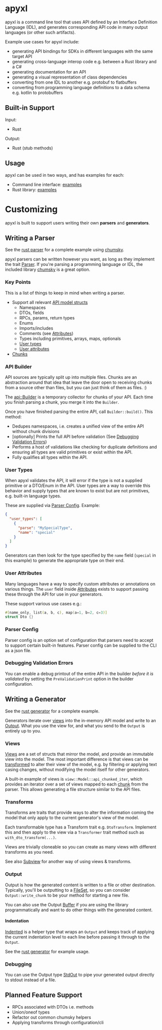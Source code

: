 # apyxl
apyxl is a command line tool that uses API defined by an Interface Definition Language (IDL), and generates corresponding API code in many output languages (or other such artifacts).

Example use cases for apyxl include:
- generating API bindings for SDKs in different languages with the same target API
- generating cross-language interop code e.g. between a Rust library and a C#
- generating documentation for an API
- generating a visual representation of class dependencies
- converting from one IDL to another e.g. protobuf to flatbuffers
- converting from programming language definitions to a data schema e.g. kotlin to protobuffers

## Built-in Support

Input:
- Rust

Output:
- Rust (stub methods)

## Usage

apyxl can be used in two ways, and has examples for each:
- Command line interface: [examples](examples)
- Rust library: [examples](apyxl/examples)

# Customizing

apyxl is built to support users writing their own **parsers** and **generators**.

## Writing a Parser

See the [rust parser](apyxl/src/parser/rust.rs) for a complete example using [chumsky](https://github.com/zesterer/chumsky). 

apyxl parsers can be written however you want, as long as they implement the trait [Parser](apyxl/src/parser/mod.rs).
If you're parsing a programming language or IDL, the included library [chumsky](https://github.com/zesterer/chumsky) is
a great option.

### Key Points

This is a list of things to keep in mind when writing a parser.

- Support all relevant [API model structs](apyxl/src/model/api)
  - Namespaces
  - DTOs, fields
  - RPCs, params, return types
  - Enums
  - Imports/includes
  - Comments (see [Attributes](apyxl/src/model/api/attribute.rs))
  - Types including primitives, arrays, maps, optionals
  - [User types](#user-types)
  - [User attributes](#attributes)
- [Chunks](#chunks)

### API Builder

API sources are typically split up into multiple files. Chunks are an abstraction around that idea that leave the door
open to receiving chunks from a source other than files, but you can just think of them as files. :)

The [api::Builder](apyxl/src/model/builder/mod.rs) is a temporary collector for chunks of your API. Each time you
finish parsing a chunk, you merge it into the `Builder`.

Once you have finished parsing the entire API, call `Builder::build()`. This method:
- Dedupes namespaces, i.e. creates a unified view of the entire API without chunk divisions
- [optionally] Prints the full API before validation (See [Debugging Validation Errors](#debugging-validation-errors))
- Performs a host of validations like checking for duplicate definitions and ensuring all types are valid primitives
or exist within the API.
- Fully qualifies all types within the API.

### User Types

When apyxl validates the API, it will error if the type is not a supplied primitive or a DTO/Enum in the API. User
types are a way to override this behavior and supply types that are known to exist but are not primitives,
e.g. built-in language types.

These are supplied via [Parser Config](#parser-config). Example:

```json
{
  "user_types": [
    {
      "parse": "MySpecialType",
      "name": "special"
    }
  ]
}
```

Generators can then look for the type specified by the `name` field (`special` in this example) to generate the
appropriate type on their end.

### User Attributes

Many languages have a way to specify custom attributes or annotations on various things. The `user` field inside
[Attributes](apyxl/src/model/api/attribute.rs) exists to support passing these through the API for use in your
generators.

These support various use cases e.g.:
```rust
#[name_only, list(a, b, c), map(a=1, b=2, c=3)]
struct Dto {}
```

### Parser Config

Parser config is an option set of configuration that parsers need to accept to support certain built-in features.
Parser config can be supplied to the CLI as a json file.

### Debugging Validation Errors

You can enable a debug printout of the entire API in the builder _before it is validated_ by setting the
`PreValidationPrint` option in the builder configuration.

## Writing a Generator

See the [rust generator](apyxl/src/generator/rust.rs) for a complete example.

Generators iterate over [views](#views) into the in-memory API model and write to an [Output](#output).
What you use the view for, and what you send to the `Output` is entirely up to you.

### Views

[Views](apyxl/src/view) are a set of structs that mirror the model, and provide an immutable view into the model. The
most important difference is that views can be [transformed](#transforms) to alter their view of the model, e.g. by filtering or
applying text casing changes, without modifying the model itself for other generators.

A built-in example of views is `view::Model::api_chunked_iter`, which provides an iterator over a set of views mapped
to each [chunk](#chunk) from the parser. This allows generating a file structure similar to the API files.

### Transforms

Transforms are traits that provide ways to alter the information coming the model that only apply to the current
generator's view of the model.

Each transformable type has a Transform trait e.g. `DtoTransform`. Implement this and then apply to the view via a
`Transformer` trait method such as `with_dto_transform(...)`.

Views are trivially cloneable so you can create as many views with different transforms as you need.

See also [Subview](apyxl/src/view/sub_view.rs) for another way of using views & transforms.

### Output

Output is how the generated content is written to a file or other destination. Typically, you'll be outputting to
a [FileSet](apyxl/src/output/file_set.rs), so you can consider `Output::write_chunk` to be your method for starting a
new file.

You can also use the Output [Buffer](apyxl/src/output/buffer.rs) if you are using the library programmatically and want
to do other things with the generated content.

#### Indentation

[Indented](apyxl/src/output/indent.rs) is a helper type that wraps an `Output` and keeps track of applying the current
indentation level to each line before passing it through to the `Output`.

See the [rust generator](apyxl/src/generator/rust.rs) for example usage.

### Debugging

You can use the Output type [StdOut](apyxl/src/output/stdout.rs) to pipe your generated output directly to stdout
instead of a file.

## Planned Feature Support

- RPCs associated with DTOs i.e. methods
- Union/oneof types
- Refactor out common chumsky helpers
- Applying transforms through configuration/cli
